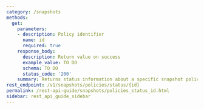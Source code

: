 ```yaml
---
category: /snapshots
methods:
  get:
    parameters:
    - description: Policy identifier
      name: id
      required: true
    response_body:
      description: Return value on success
      example_value: TO DO
      schema: TO DO
      status_code: '200'
    summary: Returns status information about a specific snapshot policy.
rest_endpoint: /v1/snapshots/policies/status/{id}
permalink: /rest-api-guide/snapshots/policies_status_id.html
sidebar: rest_api_guide_sidebar
---
```

